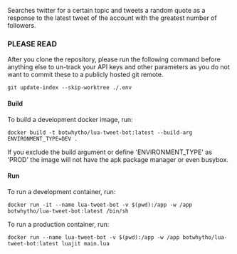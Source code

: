 Searches twitter for a certain topic and tweets a random quote as a response to the latest tweet of the account with the greatest number of followers.

### PLEASE READ


After you clone the repository, please run the following command before anything else to un-track your API keys and other parameters as you do not want to commit these to a publicly hosted git remote.

```
git update-index --skip-worktree ./.env
```

#### Build

To build a development docker image, run:

```
docker build -t botwhytho/lua-tweet-bot:latest --build-arg ENVIRONMENT_TYPE=DEV .
```
If you exclude the build argument or define 'ENVIRONMENT_TYPE' as 'PROD' the image will not have the apk package manager or even busybox.

#### Run

To run a development container, run:

```
docker run -it --name lua-tweet-bot -v $(pwd):/app -w /app botwhytho/lua-tweet-bot:latest /bin/sh
```

To run a production container, run:

```
docker run --name lua-tweet-bot -v $(pwd):/app -w /app botwhytho/lua-tweet-bot:latest luajit main.lua
```

